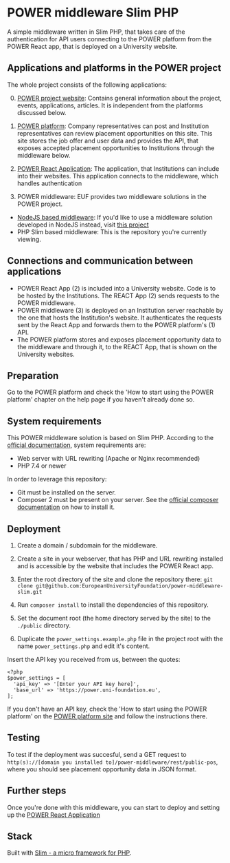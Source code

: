 # POWER middleware Slim PHP

A simple middleware written in Slim PHP, that takes care of the authentication for API users connecting to the POWER platform from the POWER React app, that is deployed on a University website.

## Applications and platforms in the POWER project
The whole project consists of the following applications:

0. [POWER project website](https://www.power-placements.eu/): Contains general information about the project, events, applications, articles. It is independent from the platforms discussed below.


1. [POWER platform](https://power.uni-foundation.eu): Company representatives can post and Institution representatives can review placement opportunities on this site. This site stores the job offer and user data and provides the API, that exposes accepted placement opportunities to Institutions through the middleware below.
2. [POWER React Application](https://github.com/EuropeanUniversityFoundation/power_react_app): The application, that Institutions can include into their websites. This application connects to the middleware, which handles authentication
3. POWER middleware: EUF provides two middleware solutions in the POWER project.
  - [NodeJS based middleware](https://github.com/EuropeanUniversityFoundation/power-middleware): If you'd like to use a middleware solution developed in NodeJS instead, visit [this project](https://github.com/EuropeanUniversityFoundation/power-middleware)
  - PHP Slim based middleware: This is the repository you're currently viewing.

## Connections and communication between applications
- POWER React App (2) is included into a University website. Code is to be hosted by the Institutions. The REACT App (2) sends requests to the POWER middleware.
- POWER middleware (3) is deployed on an Institution server reachable by the one that hosts the Institution's website. It authenticates the requests sent by the React App and forwards them to the POWER platform's (1) API.
- The POWER platform stores and exposes placement opportunity data to the middleware and through it, to the REACT App, that is shown on the University websites.

## Preparation

Go to the POWER platform and check the 'How to start using the POWER platform' chapter on the help page if you haven't already done so.

## System requirements

This POWER middleware solution is based on Slim PHP. According to the [official documentation](https://www.slimframework.com/docs/v4/start/installation.html), system requirements are:
- Web server with URL rewriting (Apache or Nginx recommended)
- PHP 7.4 or newer

In order to leverage this repository:
- Git must be installed on the server.
- Composer 2 must be present on your server. See the [official composer documentation](https://getcomposer.org/download/) on how to install it.

## Deployment

1. Create a domain / subdomain for the middleware.

2. Create a site in your webserver, that has PHP and URL rewriting installed and is accessible by the website that includes the POWER React app.

3. Enter the root directory of the site and clone the repository there: `git clone git@github.com:EuropeanUniversityFoundation/power-middleware-slim.git`

4. Run `composer install` to install the dependencies of this repository.

5. Set the document root (the home directory served by the site) to the `./public` directory.

6. Duplicate the `power_settings.example.php` file in the project root with the name `power_settings.php` and edit it's content.

Insert the API key you received from us, between the quotes:
```
<?php
$power_settings = [
  'api_key' => '[Enter your API key here]',
  'base_url' => 'https://power.uni-foundation.eu',
];
```

If you don't have an API key, check the 'How to start using the POWER platform' on the [POWER platform site](https://power.uni-foundation.eu/help) and follow the instructions there.

## Testing
To test if the deployment was succesful, send a GET request to `http(s)://[domain you installed to]/power-middleware/rest/public-pos`, where you should see placement opportunity data in JSON format.

## Further steps
Once you're done with this middleware, you can start to deploy and setting up the [POWER React Application](https://github.com/EuropeanUniversityFoundation/power_react_app)

## Stack
Built with [Slim - a micro framework for PHP](https://www.slimframework.com/).

